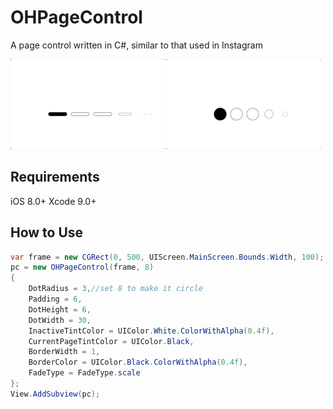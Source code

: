 # OHPageControl
A page control written in C#, similar to that used in Instagram

![Demo](https://github.com/onurhazar/OHPageControl/blob/master/OHPageControl1.gif) ![Demo](https://github.com/onurhazar/OHPageControl/blob/master/OHPageControl2.gif)



## Requirements
iOS 8.0+
Xcode 9.0+

## How to Use
```C#
var frame = new CGRect(0, 500, UIScreen.MainScreen.Bounds.Width, 100);
pc = new OHPageControl(frame, 8)
{
    DotRadius = 3,//set 8 to make it circle
    Padding = 6,
    DotHeight = 6,
    DotWidth = 30,
    InactiveTintColor = UIColor.White.ColorWithAlpha(0.4f),
    CurrentPageTintColor = UIColor.Black,
    BorderWidth = 1,
    BorderColor = UIColor.Black.ColorWithAlpha(0.4f),
    FadeType = FadeType.scale
};
View.AddSubview(pc);
```
